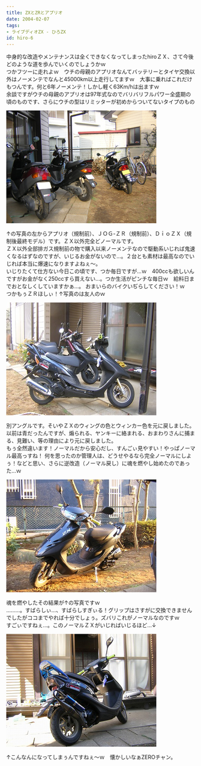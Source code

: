 ```yaml
---
title: ZXとZRとアプリオ
date: 2004-02-07
tags:
- ライブディオZX - ひろZX
id: hiro-6
---
```



<p class="sentence spacing10">中身的な改造やメンテナンスは全くできなくなってしまったhiroＺＸ、さて今後どのような道を歩んでいくのでしょうかｗ<br>
つかフツーに走れよｗ　ウチの母親のアプリオなんてバッテリーとタイヤ交換以外はノーメンテでなんと45000km以上走行してますｗ　大事に乗ればこれだけもつんです。何と6年ノーメンテ！しかし軽く63Km/hは出ますｗ<br>
余談ですがウチの母親のアプリオは97年式なのでバリバリフルパワー全盛期の頃のものです、さらにウチの型はリミッターが初めからついてないタイプのもの</p>
<div class="center spacing"><img src="/photo/diary/2004.02.07_zx1.jpg" alt=""></div>
<p class="sentence spacing10">↑の写真の左からアプリオ（規制前）、ＪＯＧ-ＺＲ（規制前）、ＤｉｏＺＸ（規制後最終モデル）です。ＺＸ以外完全どノーマルです。<br>
ＺＸ以外全部排ガス規制前の物で購入以来ノーメンテなので駆動系いじれば鬼速くなるはずなのですが、いじるお金がないので...。２台とも素材は最高なのでいじれば本当に爆速になりますよねぇ～。<br>
いじりたくて仕方ない今日この頃です、つか毎日ですが...ｗ　400ccも欲しいんですがお金がなく250ccすら買えない...。つか生活がピンチな毎日ｗ　給料日までおとなしくしていますかぁ...。
おまいらのバイクいぢらしてください！ｗ　つかもぅＺＲほしぃ！↑写真のは友人のｗ </p>
<div class="center spacing"><img src="/photo/diary/2004.02.07_zx2.jpg" alt=""></div>
<p class="sentence spacing10">別アングルです。そいやＺＸのウィングの色とウィンカー色を元に戻しました。以前は青だったんですが、煽られる、ヤンキーに絡まれる、おまわりさんに捕まる、見難い、等の理由により元に戻しました。<br>
もぅ全然違います！ノーマルだから安心だし、すんごぃ見やすい！やっぱノーマル最高っすね！
何を思ったのか管理人は、どうせやるなら完全ノーマルにしよぅ！などと思い、さらに逆改造（ノーマル戻し）に魂を燃やし始めたのであった...ｗ </p>
<div class="center spacing"><img src="/photo/diary/2004.02.07_zx3.jpg" alt=""></div>
<p class="sentence spacing10">魂を燃やしたその結果が↑の写真ですｗ<br>
.........。すばらしぃ...、すばらしすぎぃる！グリップはさすがに交換できませんでしたがココまでやれば十分でしょぅ。ズバリこれがノーマルなのですｗ<br>
すごぃですねぇ...。このノーマルＺＸがいじればいじるほど...↓</p>
<div class="center spacing"><img src="/photo/diary/2004.02.07_zx4.jpg" alt=""></div>
<p class="sentence">↑こんなんになってしまぅんですねぇ～ｗ　懐かしいなぁZEROチャン。 </p>
